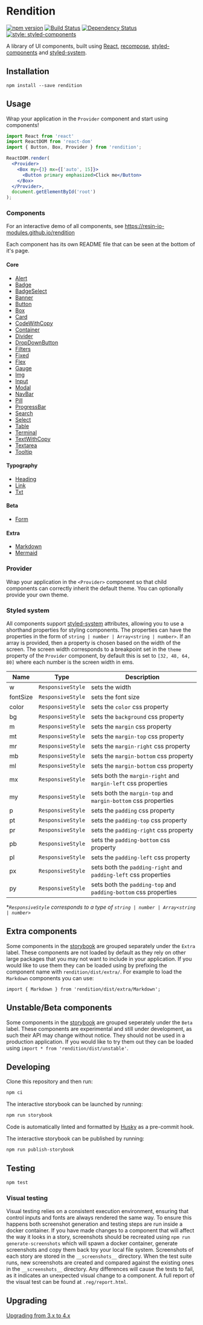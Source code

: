 # Rendition

[![npm version](https://badge.fury.io/js/rendition.svg)](http://badge.fury.io/js/rendition)
[![Build Status](https://travis-ci.org/resin-io-modules/rendition.svg?branch=master)](https://travis-ci.org/resin-io-modules/rendition)
[![Dependency Status](https://img.shields.io/david/resin-io-modules/rendition.svg)](https://david-dm.org/resin-io-modules/rendition)
[![style: styled-components](https://img.shields.io/badge/style-%F0%9F%92%85%20styled--components-orange.svg?colorB=daa357&colorA=db748e)](https://github.com/styled-components/styled-components)

A library of UI components, built using [React][react], [recompose][recompose], [styled-components][styled-components] and [styled-system][styled-system].

## Installation

```
npm install --save rendition
```

## Usage

Wrap your application in the `Provider` component and start using components!

```jsx
import React from 'react'
import ReactDOM from 'react-dom'
import { Button, Box, Provider } from 'rendition';

ReactDOM.render(
  <Provider>
    <Box my={3} mx={['auto', 15]}>
      <Button primary emphasized>Click me</Button>
    </Box>
  </Provider>,
  document.getElementById('root')
);
```

### Components

For an interactive demo of all components, see https://resin-io-modules.github.io/rendition

Each component has its own README file that can be seen at the bottom of it's page.

#### Core

- [Alert](https://resin-io-modules.github.io/rendition/?selectedKind=Core%2FAlert)
- [Badge](https://resin-io-modules.github.io/rendition/?selectedKind=Core%2FBadge)
- [BadgeSelect](https://resin-io-modules.github.io/rendition/?selectedKind=Core%2FBadgeSelect)
- [Banner](https://resin-io-modules.github.io/rendition/?selectedKind=Core%2FBanner)
- [Button](https://resin-io-modules.github.io/rendition/?selectedKind=Core%2FButton)
- [Box](https://resin-io-modules.github.io/rendition/?selectedKind=Core%2FBox)
- [Card](https://resin-io-modules.github.io/rendition/?selectedKind=Core%2FCard)
- [CodeWithCopy](https://resin-io-modules.github.io/rendition/?selectedKind=Core%2FCodeWithCopy)
- [Container](https://resin-io-modules.github.io/rendition/?selectedKind=Core%2FContainer)
- [Divider](https://resin-io-modules.github.io/rendition/?selectedKind=Core%2FDivider)
- [DropDownButton](https://resin-io-modules.github.io/rendition/?selectedKind=Core%2FDropDownButtons)
- [Filters](https://resin-io-modules.github.io/rendition/?selectedKind=Core%2FFilters)
- [Fixed](https://resin-io-modules.github.io/rendition/?selectedKind=Core%2FFixed)
- [Flex](https://resin-io-modules.github.io/rendition/?selectedKind=Core%2FFlex)
- [Gauge](https://resin-io-modules.github.io/rendition/?selectedKind=Core%2FGauge)
- [Img](https://resin-io-modules.github.io/rendition/?selectedKind=Core%2FImg)
- [Input](https://resin-io-modules.github.io/rendition/?selectedKind=Core%2FInput)
- [Modal](https://resin-io-modules.github.io/rendition/?selectedKind=Core%2FModal)
- [NavBar](https://resin-io-modules.github.io/rendition/?selectedKind=Core%2FNavBar)
- [Pill](https://resin-io-modules.github.io/rendition/?selectedKind=Core%2FPill)
- [ProgressBar](https://resin-io-modules.github.io/rendition/?selectedKind=Core%2FProgessBar)
- [Search](https://resin-io-modules.github.io/rendition/?selectedKind=Core%2FSearch)
- [Select](https://resin-io-modules.github.io/rendition/?selectedKind=Core%2FSelect)
- [Table](https://resin-io-modules.github.io/rendition/?selectedKind=Core%2FTable)
- [Terminal](https://resin-io-modules.github.io/rendition/?selectedKind=Core%2FTerminal)
- [TextWithCopy](https://resin-io-modules.github.io/rendition/?selectedKind=Core%2FTextWithCopy)
- [Textarea](https://resin-io-modules.github.io/rendition/?selectedKind=Core%2FTextarea)
- [Tooltip](https://resin-io-modules.github.io/rendition/?selectedKind=Core%2FTooltip)

#### Typography

- [Heading](https://resin-io-modules.github.io/rendition/?selectedKind=Core%2FHeading)
- [Link](https://resin-io-modules.github.io/rendition/?selectedKind=Core%2FLink)
- [Txt](https://resin-io-modules.github.io/rendition/?selectedKind=Core%2FTxt)

#### Beta

- [Form](https://resin-io-modules.github.io/rendition/?selectedKind=Beta%2FForm)

#### Extra

- [Markdown](https://resin-io-modules.github.io/rendition/?selectedKind=Extra%2FMarkdown)
- [Mermaid](https://resin-io-modules.github.io/rendition/?selectedKind=Extra%2FMermaid)


### Provider

Wrap your application in the `<Provider>` component so that child components can correctly inherit the default theme. You can optionally provide your own theme.

### Styled system

All components support [styled-system][styled-system] attributes, allowing you to use a shorthand properties for styling components. The properties can have the properties in the form of `string | number | Array<string | number>`. If an array is provided, then a property is chosen based on the width of the screen. The screen width corresponds to a breakpoint set in the `theme` property of the `Provider` component, by default this is set to `[32, 48, 64, 80]` where each number is the screen width in ems.

| Name          | Type              | Description                                  |
| --------------|-------------------|--------------------------------------------- |
|	w             | `ResponsiveStyle` | sets the width
|	fontSize      | `ResponsiveStyle` | sets the font size
|	color         | `ResponsiveStyle` | sets the `color` css property
|	bg            | `ResponsiveStyle` | sets the `background` css property
|	m             | `ResponsiveStyle` | sets the `margin` css property
|	mt            | `ResponsiveStyle` | sets the `margin-top` css property
|	mr            | `ResponsiveStyle` | sets the `margin-right` css property
|	mb            | `ResponsiveStyle` | sets the `margin-bottom` css property
|	ml            | `ResponsiveStyle` | sets the `margin-bottom` css property
|	mx            | `ResponsiveStyle` | sets both the `margin-right` and `margin-left` css properties
|	my            | `ResponsiveStyle` | sets both the `margin-top` and `margin-bottom` css properties
|	p             | `ResponsiveStyle` | sets the `padding` css property
|	pt            | `ResponsiveStyle` | sets the `padding-top` css property
|	pr            | `ResponsiveStyle` | sets the `padding-right` css property
|	pb            | `ResponsiveStyle` | sets the `padding-bottom` css property
|	pl            | `ResponsiveStyle` | sets the `padding-left` css property
|	px            | `ResponsiveStyle` | sets both the `padding-right` and `padding-left` css properties
|	py            | `ResponsiveStyle` | sets both the `padding-top` and `padding-bottom` css properties

&ast;*`ResponsiveStyle` corresponds to a type of `string | number | Array<string | number>`*

## Extra components

Some components in the [storybook](https://resin-io-modules.github.io/rendition)
are grouped separately under the `Extra` label. These components are not loaded by default 
as they rely on other large packages that you may not want to include in your 
application.
If you would like to use them they can be loaded using by prefixing the
component name with `rendition/dist/extra/`. For example to load the `Markdown`
components you can use:

```
import { Markdown } from 'rendition/dist/extra/Markdown';
```

## Unstable/Beta components

Some components in the [storybook](https://resin-io-modules.github.io/rendition)
are grouped seperately under the `Beta` label. These components are experimental and still
under development, as such their API may change without notice. They should not 
be used in a production application.
If you would like to try them out they can be loaded using
`import * from 'rendition/dist/unstable'`.


## Developing

Clone this repository and then run:

```sh
npm ci
```

The interactive storybook can be launched by running:

```sh
npm run storybook
```

Code is automatically linted and formatted by [Husky][husky] as a pre-commit hook.

The interactive storybook can be published by running:

```sh
npm run publish-storybook
```

## Testing

```sh
npm test
```

### Visual testing

Visual testing relies on a consistent execution environment, ensuring that
control inputs and fonts are always rendered the same way. To ensure this
happens both screenshot generation and testing steps are run inside a docker
container. If you have made changes to a component that will affect the way it
looks in a story, screenshots should be recreated using `npm run
generate-screenshots` which will spawn a docker container, generate screenshots
and copy them back toy your local file system.
Screenshots of each story are stored in the `__screenshots__` directory. When
the test suite runs, new screenshots are created and compared against the
existing ones in the `__screenshots__` directory. Any differences will cause the
tests to fail, as it indicates an unexpected visual change to a component.
A full report of the visual test can be found at `.reg/report.html`.

## Upgrading

[Upgrading from 3.x to 4.x](docs/migrating_3x-4x.md)

[react]:https://reactjs.org/
[recompose]:https://github.com/acdlite/recompose
[styled-components]:https://www.styled-components.com/
[styled-system]:http://jxnblk.com/styled-system/
[husky]:https://github.com/typicode/husky
